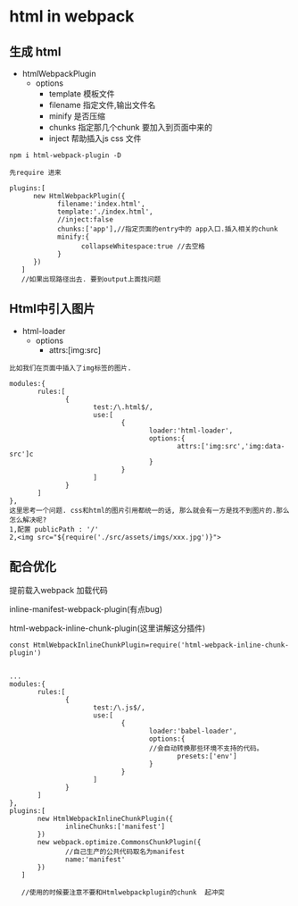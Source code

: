 # html in webpack

## 生成 html

* htmlWebpackPlugin
  * options
    * template 模板文件
    * filename 指定文件,输出文件名
    * minify 是否压缩
    * chunks 指定那几个chunk 要加入到页面中来的
    * inject 帮助插入js css 文件

```text
npm i html-webpack-plugin -D
```

```text
先require 进来

plugins:[
      new HtmlWebpackPlugin({
            filename:'index.html',
            template:'./index.html',
            //inject:false
            chunks:['app'],//指定页面的entry中的 app入口.插入相关的chunk
            minify:{
                  collapseWhitespace:true //去空格
            }
      })
   ]
   //如果出现路径出去. 要到output上面找问题
```

## Html中引入图片

* html-loader
  * options
    * attrs:\[img:src\]

```text
比如我们在页面中插入了img标签的图片.

modules:{ 
       rules:[
              {
                     test:/\.html$/,
                     use:[
                            {
                                   loader:'html-loader',
                                   options:{
                                          attrs:['img:src','img:data-src']c
                                   }
                            }
                     ]
              }
       ]
},
这里思考一个问题. css和html的图片引用都统一的话, 那么就会有一方是找不到图片的.那么怎么解决呢?
1,配置 publicPath : '/'
2,<img src="${require('./src/assets/imgs/xxx.jpg')}">
```

## 配合优化

提前载入webpack 加载代码

inline-manifest-webpack-plugin\(有点bug\)

html-webpack-inline-chunk-plugin\(这里讲解这分插件\)

```text
const HtmlWebpackInlineChunkPlugin=require('html-webpack-inline-chunk-plugin')


...
modules:{ 
       rules:[
              {
                     test:/\.js$/,
                     use:[
                            {
                                   loader:'babel-loader',
                                   options:{
                                   //会自动转换那些环境不支持的代码。
                                          presets:['env']
                                   }
                            }
                     ]
              }
       ]
},
plugins:[
       new HtmlWebpackInlineChunkPlugin({
              inlineChunks:['manifest']
       })
       new webpack.optimize.CommonsChunkPlugin({
              //自己生产的公共代码取名为manifest
              name:'manifest'
       })
   ]
   
   //使用的时候要注意不要和Htmlwebpackplugin的chunk  起冲突
```



